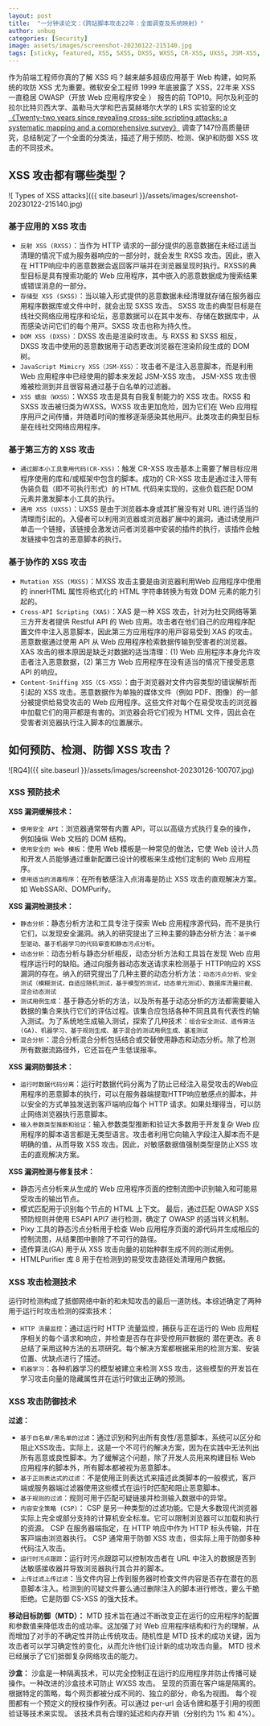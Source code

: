 ```yaml
---
layout: post
title:  "一分钟读论文：《跨站脚本攻击22年：全面调查及系统映射》"
author: unbug
categories: [Security]
image: assets/images/screenshot-20230122-215140.jpg
tags: [sticky, featured, XSS, SXSS, DXSS, WXSS, CR-XSS, UXSS, JSM-XSS, MXSS, XAS, CS-XSS]
---
```

作为前端工程师你真的了解 XSS 吗？越来越多超级应用基于 Web 构建，如何系统的攻防 XSS 尤为重要。微软安全工程师 1999 年底披露了 XSS，22年来 XSS 一直稳居 OWASP（开放 Web 应用程序安全 ） 报告的前 TOP10。阿尔及利亚的拉尔比特贝西大学、盖勒马大学和巴吉莫赫塔尔大学的 LRS 实验室的论文[《Twenty-two years since revealing cross-site scripting attacks: a systematic mapping and a comprehensive survey》][paper1-url] 调查了147份高质量研究，总结制定了一个全面的分类法，描述了用于预防、检测、保护和防御 XSS 攻击的不同技术。

## XSS 攻击都有哪些类型？
![ Types of XSS attacks]({{ site.baseurl }}/assets/images/screenshot-20230122-215140.jpg)

### 基于应用的 XSS 攻击
- `反射 XSS (RXSS)`：当作为 HTTP 请求的⼀部分提供的恶意数据在未经过适当清理的情况下成为服务器响应的⼀部分时，就会发⽣ RXSS 攻击。因此，嵌⼊在 HTTP响应中的恶意数据会返回客⼾端并在浏览器呈现时执⾏。RXSS的典型⽬标是具有搜索功能的 Web 应⽤程序，其中嵌⼊的恶意数据成为搜索结果或错误消息的⼀部分。
- `存储型 XSS (SXSS)`：当以输⼊形式提供的恶意数据未经清理就存储在服务器应⽤程序数据库或⽂件中时，就会出现 SXSS 攻击。 SXSS 攻击的典型⽬标是在线社交⽹络应⽤程序和论坛，恶意数据可以在其中发布、存储在数据库中，从⽽感染访问它们的每个⽤⼾。SXSS 攻击也称为持久性。
- `DOM XSS (DXSS)`：DXSS 攻击是渲染时攻击。与 RXSS 和 SXSS 相反， DXSS 攻击中使⽤的恶意数据⽤于动态更改浏览器在渲染阶段⽣成的 DOM 树。
- `JavaScript Mimicry XSS（JSM-XSS）`：攻击者不是注⼊恶意脚本，⽽是利⽤ Web 应⽤程序中已经使⽤的脚本来发起 JSM-XSS 攻击。 JSM-XSS 攻击很难被检测到并且很容易通过基于⽩名单的过滤器。
- `XSS 蠕⾍（WXSS）`：WXSS 攻击是具有⾃我复制能⼒的 XSS 攻击。RXSS 和 SXSS 攻击被归类为WXSS。WXSS 攻击更加危险，因为它们在 Web 应⽤程序⽤⼾之间传播，并随着时间的推移逐渐感染其他⽤⼾。此类攻击的典型⽬标是在线社交⽹络应⽤程序。

### 基于第三⽅的 XSS 攻击
- `通过脚本⼩⼯具重⽤代码(CR-XSS)`：触发 CR-XSS 攻击基本上需要了解⽬标应⽤程序使⽤的库和/或框架中包含的脚本。成功的 CR-XSS 攻击是通过注⼊带有伪装负载（即不可执⾏形式）的 HTML 代码来实现的，这些负载匹配 DOM 元素并激发脚本⼩⼯具的执⾏。
- `通⽤ XSS (UXSS)`：UXSS 是由于浏览器本⾝或其扩展没有对 URL 进⾏适当的清理⽽引起的。⼊侵者可以利⽤浏览器或浏览器扩展中的漏洞，通过诱使⽤⼾单击⼀个链接，该链接会激发访问者浏览器中安装的插件的执⾏，该插件会触发链接中包含的恶意脚本的执⾏。

### 基于协作的 XSS 攻击
- `Mutation XSS (MXSS)`：MXSS 攻击主要是由浏览器利⽤Web 应⽤程序中使⽤的 innerHTML 属性将格式化的 HTML 字符串转换为有效 DOM 元素的能⼒引起的。
- `Cross-API Scripting (XAS)`：XAS 是⼀种 XSS 攻击，针对为社交⽹络等第三⽅开发者提供 Restful API 的 Web 应⽤。攻击者在他们⾃⼰的应⽤程序配置⽂件中注⼊恶意脚本，因此第三⽅应⽤程序的⽤⼾容易受到 XAS 的攻击。恶意数据通过使⽤ API 从 Web 应⽤程序检索数据传输到受害者的浏览器。 XAS 攻击的根本原因是缺乏对数据的适当清理：(1) Web 应⽤程序本⾝允许攻击者注⼊恶意数据，(2) 第三⽅ Web 应⽤程序在没有适当的情况下接受恶意 API 的响应。
- `Content-Sniffing XSS（CS-XSS）`：由于浏览器对⽂件内容类型的错误解析⽽引起的 XSS 攻击。恶意数据作为单独的媒体⽂件（例如 PDF、图像）的⼀部分被提供给易受攻击的 Web 应⽤程序。这些⽂件对每个在易受攻击的浏览器中加载它们的⽤⼾都是有害的。浏览器会将它们视为 HTML ⽂件，因此会在受害者浏览器执⾏注⼊脚本的位置展示。

## 如何预防、检测、防御 XSS 攻击？
![RQ4]({{ site.baseurl }}/assets/images/screenshot-20230126-100707.jpg)

### XSS 预防技术
**XSS 漏洞缓解技术：**
- `使⽤安全 API`：浏览器通常带有内置 API，可以以⾼级⽅式执⾏复杂的操作，例如操纵 Web ⽂档的 DOM 结构。
- `使⽤安全的 Web 模板`：使⽤ Web 模板是⼀种常⻅的做法，它使 Web 设计⼈员和开发⼈员能够通过重新配置已设计的模板来⽣成他们定制的 Web 应⽤程序。
- `使⽤适当的消毒程序`：在所有敏感注⼊点消毒是防⽌ XSS 攻击的直观解决⽅案。如 WebSSARI、DOMPurify。

**XSS 漏洞检测技术：**
- `静态分析`：静态分析⽅法和⼯具专注于探索 Web 应⽤程序源代码，⽽不是执⾏它们，以发现安全漏洞。纳⼊的研究提出了三种主要的静态分析⽅法：`基于模型驱动、基于机器学习的代码审查和静态污点分析`。
- `动态分析`：动态分析与静态分析相反，动态分析⽅法和⼯具旨在发现 Web 应⽤程序运⾏时的缺陷。通过向服务器动态发送请求来检测基于 HTTP响应的 XSS 漏洞的存在。纳⼊的研究提出了几种主要的动态分析⽅法：`动态污点分析、安全测试（模糊测试，⾃适应随机测试，基于模型的测试，动态单元测试）、数据库流量拦截、混合动态测试`
- `测试⽤例⽣成`：基于静态分析的⽅法，以及所有基于动态分析的⽅法都需要输⼊数据的集合来执⾏它们的评估过程。该集合应包括各种不同且具有代表性的输⼊测试。为了系统地⽣成输⼊测试，探索了⼏种技术：`组合安全测试、遗传算法(GA)、机器学习、基于规则⽣成、基于混合的测试⽤例⽣成、基准测试`
- `混合分析`：混合分析混合分析包括结合或交替使⽤静态和动态分析。除了检测所有数据流路径外，它还旨在产⽣低误报率。

**XSS 漏洞防御技术：**
- `运⾏时数据代码分离`：运⾏时数据代码分离为了防⽌已经注⼊易受攻击的Web应⽤程序的恶意脚本的执⾏，可以在服务器端提取HTTP响应敏感点的脚本，并以安全的⽅式单独发送到客⼾端响应每个 HTTP 请求。如果处理得当，可以防⽌⽹络浏览器执⾏恶意脚本。
- `输⼊参数类型推断和验证`：输⼊参数类型推断和验证⼤多数⽤于开发复杂 Web 应⽤程序的脚本语⾔都是⽆类型语⾔。攻击者利⽤它向输⼊字段注⼊脚本⽽不是明确的值，从⽽导致 XSS 攻击。因此，对敏感数据值强制类型是防⽌XSS 攻击的直观解决⽅案。

**XSS 漏洞检测与修复技术：**
- 静态污点分析来从生成的 Web 应用程序页面的控制流图中识别输入和可能易受攻击的输出节点。 
- 模式匹配用于识别每个节点的 HTML 上下文。 最后，通过匹配 OWASP XSS 预防规则并使用 ESAPI API7 进行检测，确定了 OWASP 的适当转义机制。
- Pixy 工具的静态污点分析用于检查 Web 应用程序页面的源代码并生成相应的控制流图，从结果图中删除了不可行的路径。 
- 遗传算法(GA) 用于从 XSS 攻击向量的初始种群生成不同的测试用例。 
- HTMLPurifier 库 8 用于在检测到的易受攻击路径处清理用户数据。 

### XSS 攻击检测技术
运⾏时检测构成了抵御⽹络中新的和未知攻击的最后⼀道防线。本综述确定了两种⽤于运⾏时攻击检测的探索技术：
- `HTTP 流量监控`：通过运⾏时 HTTP 流量监控，捕获与正在运⾏的 Web 应⽤程序相关的每个请求和响应，并检查是否存在⾮受控⽤⼾数据的
潜在更改。表 8总结了采⽤这种⽅法的五项研究。每个解决⽅案都根据采⽤的检测⽅案、安装位置、优缺点进⾏了描述。
- `机器学习`：各种机器学习的模型被建⽴来检测 XSS 攻击，这些模型的开发旨在学习攻击向量的隐藏属性并在运⾏时做出正确的预测。

### XSS 攻击防御技术
**过滤：**
- `基于⽩名单/⿊名单的过滤`：通过识别和列出所有良性/恶意脚本，系统可以区分和阻⽌XSS攻击。实际上，这是⼀个不可⾏的解决⽅案，因为在实践中⽆法列出所有恶意或良性脚本。为了缓解这个问题，除了开发⼈员⽤来构建⽬标 Web 应⽤程序的脚本外，所有脚本都被视为恶意脚本。
- `基于正则表达式的过滤`：不是使⽤正则表达式来描述此类脚本的⼀般模式，客⼾端或服务器端过滤器使⽤这些模式在运⾏时匹配和阻⽌恶意脚本。
- `基于规则的过滤`：规则可⽤于匹配可疑链接并检测输⼊数据中的异常。
- `内容安全策略 (CSP)`： CSP 是另⼀种类型的过滤功能。它是⼤多数现代浏览器实际上完全或部分⽀持的计算机安全标准。它可以限制浏览器可以加载和执⾏的资源。 CSP 在服务器端指定，在 HTTP 响应中作为 HTTP 标头传输，并在客⼾端由浏览器执⾏。 CSP 通常⽤于防御 XSS 攻击，但实际上⽤于防御多种代码注⼊攻击。
- `运⾏时污点跟踪`：运⾏时污点跟踪可以控制攻击者在 URL 中注⼊的数据是否到达敏感接收器并导致浏览器执⾏其合并的脚本。
- `上传过滤上传过滤`：当⽂件内容上传到服务器时检查⽂件内容是否存在潜在的恶意脚本注⼊。检测到的可疑⽂件要么通过删除注⼊的脚本进⾏修改，要么⼲脆拒绝。它是防御 CS-XSS 的强⼤技术。

**移动⽬标防御（MTD）：**
MTD 技术旨在通过不断改变正在运⾏的应⽤程序的配置和参数值来降低攻击的成功率。这加强了对 Web 应⽤程序结构和⾏为的理解，从⽽增加了对⼿的不确定性并防⽌传统攻击。随机性是 MTD 技术的成功关键，因为攻击者可以学习确定性的变化，从⽽允许他们设计新的成功攻击向量。 MTD 技术已经展⽰了它们抵御复杂⽹络攻击的能⼒。

**沙盒：**
沙盒是一种隔离技术，可以完全控制正在运行的应用程序并防止传播可疑操作。一种改进的沙盒技术可防止 WXSS 攻击。 呈现的页面在客户端是隔离的。 根据特定的策略，每个网页都被分成不同的、独立的部分，命名为视图。 每个视图都有一个预定义的授权操作列表。可以通过 per-url 会话令牌和基于引用的视图验证等技术来实现。 该技术具有合理的延迟和内存开销（分别约为 1% 和 4%）。

[paper1-url]: https://arxiv.org/pdf/2205.08425.pdf
